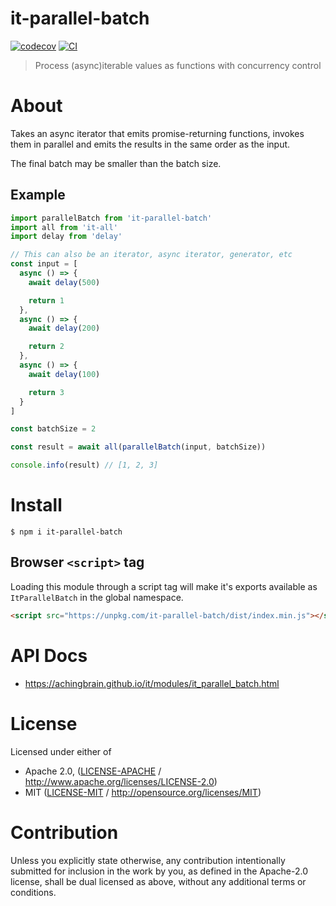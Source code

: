 # it-parallel-batch

[![codecov](https://img.shields.io/codecov/c/github/achingbrain/it.svg?style=flat-square)](https://codecov.io/gh/achingbrain/it)
[![CI](https://img.shields.io/github/actions/workflow/status/achingbrain/it/js-test-and-release.yml?branch=main\&style=flat-square)](https://github.com/achingbrain/it/actions/workflows/js-test-and-release.yml?query=branch%3Amain)

> Process (async)iterable values as functions with concurrency control

# About

<!--

!IMPORTANT!

Everything in this README between "# About" and "# Install" is automatically
generated and will be overwritten the next time the doc generator is run.

To make changes to this section, please update the @packageDocumentation section
of src/index.js or src/index.ts

To experiment with formatting, please run "npm run docs" from the root of this
repo and examine the changes made.

-->

Takes an async iterator that emits promise-returning functions, invokes them in parallel and emits the results in the same order as the input.

The final batch may be smaller than the batch size.

## Example

```javascript
import parallelBatch from 'it-parallel-batch'
import all from 'it-all'
import delay from 'delay'

// This can also be an iterator, async iterator, generator, etc
const input = [
  async () => {
    await delay(500)

    return 1
  },
  async () => {
    await delay(200)

    return 2
  },
  async () => {
    await delay(100)

    return 3
  }
]

const batchSize = 2

const result = await all(parallelBatch(input, batchSize))

console.info(result) // [1, 2, 3]
```

# Install

```console
$ npm i it-parallel-batch
```

## Browser `<script>` tag

Loading this module through a script tag will make it's exports available as `ItParallelBatch` in the global namespace.

```html
<script src="https://unpkg.com/it-parallel-batch/dist/index.min.js"></script>
```

# API Docs

- <https://achingbrain.github.io/it/modules/it_parallel_batch.html>

# License

Licensed under either of

- Apache 2.0, ([LICENSE-APACHE](LICENSE-APACHE) / <http://www.apache.org/licenses/LICENSE-2.0>)
- MIT ([LICENSE-MIT](LICENSE-MIT) / <http://opensource.org/licenses/MIT>)

# Contribution

Unless you explicitly state otherwise, any contribution intentionally submitted for inclusion in the work by you, as defined in the Apache-2.0 license, shall be dual licensed as above, without any additional terms or conditions.
